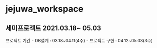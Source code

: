 # jejuwa_workspace

<h2>세미프로젝트 2021.03.18~ 05.03</h2>
프로젝트 기간
- DB설계 : 03.18~04.11(4주)
- 프로젝트 구현 : 04.12~05.03(3주)


